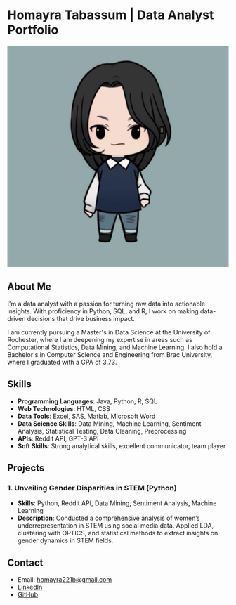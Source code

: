 # Homayra Tabassum | Data Analyst Portfolio

![logo](assets/img/homayra.jpeg)

## About Me
I'm a data analyst with a passion for turning raw data into actionable insights. With proficiency in Python, SQL, and R, I work on making data-driven decisions that drive business impact.

I am currently pursuing a Master's in Data Science at the University of Rochester, where I am deepening my expertise in areas such as Computational Statistics, Data Mining, and Machine Learning. I also hold a Bachelor's in Computer Science and Engineering from Brac University, where I graduated with a GPA of 3.73.

## Skills
- **Programming Languages**: Java, Python, R, SQL
- **Web Technologies**: HTML, CSS
- **Data Tools**: Excel, SAS, Matlab, Microsoft Word
- **Data Science Skills**: Data Mining, Machine Learning, Sentiment Analysis, Statistical Testing, Data Cleaning, Preprocessing
- **APIs**: Reddit API, GPT-3 API
- **Soft Skills**: Strong analytical skills, excellent communicator, team player

## Projects
### 1. Unveiling Gender Disparities in STEM (Python)
- **Skills**: Python, Reddit API, Data Mining, Sentiment Analysis, Machine Learning
- **Description**: Conducted a comprehensive analysis of women’s underrepresentation in STEM using social media data. Applied LDA, clustering with OPTICS, and statistical methods to extract insights on gender dynamics in STEM fields.


## Contact
- Email: [homayra221b@gmail.com](mailto:homayra221b@gmail.com)
- [LinkedIn](https://www.linkedin.com/in/homayratabassum/)
- [GitHub](https://github.com/tabassum221b)
